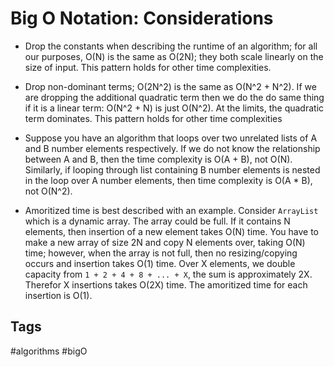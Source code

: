 # Big O Notation: Considerations
* Drop the constants when describing the runtime of an algorithm; for all
our purposes, O(N) is the same as O(2N); they both scale linearly on the size
of input. This pattern holds for other time complexities.

* Drop non-dominant terms; O(2N^2) is the same as O(N^2 + N^2). If we are
dropping the additional quadratic term then we do the do same thing if it is
a linear term: O(N^2 + N) is just O(N^2). At the limits, the quadratic term
dominates. This pattern holds for other time complexities

* Suppose you have an algorithm that loops over two unrelated lists of
A and B number elements respectively. If we do not know the relationship
between A and B, then the time complexity is O(A + B), not O(N). Similarly,
if looping through list containing B number elements is nested in the loop
over A number elements, then time complexity is O(A * B), not O(N^2).

* Amoritized time is best described with an example. Consider `ArrayList` which
is a dynamic array. The array could be full. If it contains N elements, then 
insertion of a new element takes O(N) time. You have to make a new array of size
2N and copy N elements over, taking O(N) time; however, when the array is not
full, then no resizing/copying occurs and insertion takes O(1) time. Over X
elements, we double capacity from `1 + 2 + 4 + 8 + ... + X`, the sum is
approximately 2X. Therefor X insertions takes O(2X) time. The amoritized time
for each insertion is O(1).

## Tags
#algorithms #bigO
